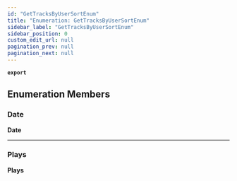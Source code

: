 ```yaml
---
id: "GetTracksByUserSortEnum"
title: "Enumeration: GetTracksByUserSortEnum"
sidebar_label: "GetTracksByUserSortEnum"
sidebar_position: 0
custom_edit_url: null
pagination_prev: null
pagination_next: null
---
```


**`export`**

## Enumeration Members

### Date

 **Date**

___

### Plays

 **Plays**
